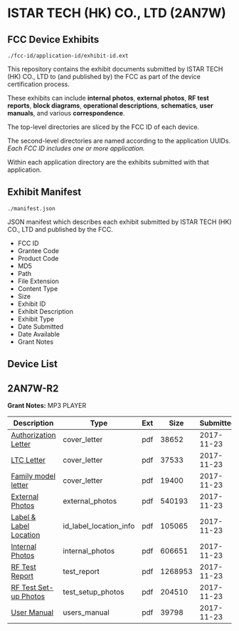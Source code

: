 # ISTAR TECH (HK) CO., LTD (2AN7W)
## FCC Device Exhibits

```
./fcc-id/application-id/exhibit-id.ext
```

This repository contains the exhibit documents submitted by ISTAR TECH (HK) CO., LTD to (and published by) the FCC as part of the device certification process.

These exhibits can include **internal photos**, **external photos**, **RF test reports**, **block diagrams**, **operational descriptions**, **schematics**, **user manuals**, and various **correspondence**.

The top-level directories are sliced by the FCC ID of each device.

The second-level directories are named according to the application UUIDs. *Each FCC ID includes one or more application.*

Within each application directory are the exhibits submitted with that application. 

## Exhibit Manifest

```
./manifest.json
```

JSON manifest which describes each exhibit submitted by ISTAR TECH (HK) CO., LTD and published by the FCC.

- FCC ID
- Grantee Code
- Product Code
- MD5
- Path
- File Extension
- Content Type
- Size
- Exhibit ID
- Exhibit Description
- Exhibit Type
- Date Submitted
- Date Available
- Grant Notes

## Device List
## 2AN7W-R2
**Grant Notes:** MP3 PLAYER

| Description | Type | Ext | Size | Submitted | Available |
| ----------- | ---- | --- | ---- | --------- | --------- |
| [Authorization Letter](2AN7W-R2/8bd4d19b6a9b1941eed818c6fe04e89c/3650181.pdf) | cover_letter | pdf | 38652 | 2017-11-23 | 2017-11-24 |
| [LTC Letter](2AN7W-R2/8bd4d19b6a9b1941eed818c6fe04e89c/3650185.pdf) | cover_letter | pdf | 37533 | 2017-11-23 | 2017-11-24 |
| [Family model letter](2AN7W-R2/8bd4d19b6a9b1941eed818c6fe04e89c/3650189.pdf) | cover_letter | pdf | 19400 | 2017-11-23 | 2017-11-24 |
| [External Photos](2AN7W-R2/8bd4d19b6a9b1941eed818c6fe04e89c/3650193.pdf) | external_photos | pdf | 540193 | 2017-11-23 | 2017-11-24 |
| [Label & Label Location](2AN7W-R2/8bd4d19b6a9b1941eed818c6fe04e89c/3650226.pdf) | id_label_location_info | pdf | 105065 | 2017-11-23 | 2017-11-24 |
| [Internal Photos](2AN7W-R2/8bd4d19b6a9b1941eed818c6fe04e89c/3650232.pdf) | internal_photos | pdf | 606651 | 2017-11-23 | 2017-11-24 |
| [RF Test Report](2AN7W-R2/8bd4d19b6a9b1941eed818c6fe04e89c/3650259.pdf) | test_report | pdf | 1268953 | 2017-11-23 | 2017-11-24 |
| [RF Test Set-up Photos](2AN7W-R2/8bd4d19b6a9b1941eed818c6fe04e89c/3650268.pdf) | test_setup_photos | pdf | 204510 | 2017-11-23 | 2017-11-24 |
| [User Manual](2AN7W-R2/8bd4d19b6a9b1941eed818c6fe04e89c/3650274.pdf) | users_manual | pdf | 39798 | 2017-11-23 | 2017-11-24 |

